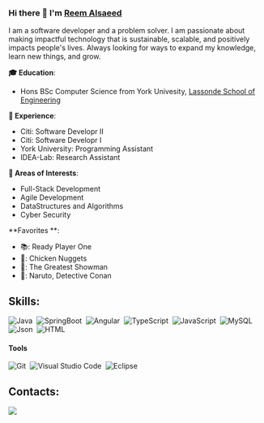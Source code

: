 ### Hi there 👋 I'm [Reem Alsaeed](https://www.linkedin.com/in/reem-alsaeed/) 

I am a software developer and a problem solver. I am passionate about making impactful technology that is sustainable, scalable, and positively impacts people's lives. Always looking for ways to expand my knowledge, learn new things, and grow.

**🎓  Education**:
- Hons BSc Computer Science from York Univesity, [Lassonde School of Engineering](https://lassonde.yorku.ca/)

**💼  Experience**:
- Citi: Software Developr II
- Citi: Software Developr I
- York University: Programming Assistant 
- IDEA-Lab: Research Assistant

**🔎  Areas of Interests**:
- Full-Stack Development 
- Agile Development
- DataStructures and Algorithms 
- Cyber Security 


**Favorites **:
- 📚: Ready Player One
- 🍔: Chicken Nuggets
- 🎥: The Greatest Showman
- 🌸: Naruto, Detective Conan

## Skills:

![Java](https://img.shields.io/badge/Java-f89820?style=for-the-badge&logo=Java&logoColor=white)&nbsp;
![SpringBoot](https://img.shields.io/badge/SpringBoot-00ff7f?style=for-the-badge&logo=SpringBoot&logoColor=white)&nbsp;
![Angular](https://img.shields.io/badge/Angular-a6120d?style=for-the-badge&logo=Angular&logoColor=white)&nbsp;
![TypeScript](https://img.shields.io/badge/TypeScript-007acc?style=for-the-badge&logo=TypeScript&logoColor=white)&nbsp;
![JavaScript](https://img.shields.io/badge/JavaScript-f0db4f?style=for-the-badge&logo=JavaScript&logoColor=white)&nbsp;
![MySQL](https://img.shields.io/badge/MySQL-00758f?style=for-the-badge&logo=MySQL&logoColor=white)&nbsp;
![Json](https://img.shields.io/badge/JSON-808080?style=for-the-badge&logo=JSON&logoColor=white)&nbsp;
![HTML](https://img.shields.io/badge/html5-e34c26?style=for-the-badge&logo=html5&logoColor=white)&nbsp;

#### Tools
![Git](https://img.shields.io/badge/GIT-E44C30?style=for-the-badge&logo=git&logoColor=white)&nbsp;
![Visual Studio Code](https://img.shields.io/badge/Visual%20Studio%20Code-0078d7.svg?style=for-the-badge&logo=visual-studio-code&logoColor=white)&nbsp;
![Eclipse](https://img.shields.io/badge/Eclipse-FE7A16.svg?style=for-the-badge&logo=Eclipse&logoColor=white)&nbsp;

## Contacts:
[<img src="https://img.shields.io/badge/linkedin-%2312100E.svg?&style=for-the-badge&logo=linkedin&logoColor=white&color=black" />](https://www.linkedin.com/in/reem-alsaeed/)


<!--
**reemals/reemals** is a ✨ _special_ ✨ repository because its `README.md` (this file) appears on your GitHub profile.

Here are some ideas to get you started:

- 🔭 I’m currently working on ...
- 🌱 I’m currently learning ...
- 👯 I’m looking to collaborate on ...
- 🤔 I’m looking for help with ...
- 💬 Ask me about ...
- 📫 How to reach me: ...
- 😄 Pronouns: ...
- ⚡ Fun fact: ...
-->
